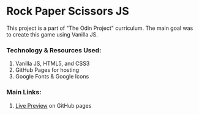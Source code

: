 # Rock Paper Scissors JS

This project is a part of "The Odin Project" curriculum. The main goal was to create this game using Vanilla JS.
<br />
### Technology & Resources Used:
1. Vanilla JS, HTML5, and CSS3
2. GitHub Pages for hosting
3. Google Fonts & Google Icons
### Main Links:
1. <a href="https://viktoriia-yash.github.io/rock-paper-scissors-vanilla-js/">Live Preview</a> on GitHub pages
